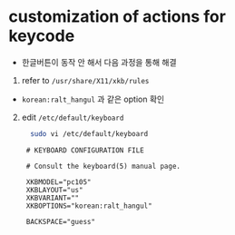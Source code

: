 # customization of actions for keycode
- 한글버튼이 동작 안 해서 다음 과정을 통해 해결

1. refer to `/usr/share/X11/xkb/rules`
  - `korean:ralt_hangul` 과 같은 option 확인

2. edit `/etc/default/keyboard`
   ```bash
     sudo vi /etc/default/keyboard
   ```
   ```text
    # KEYBOARD CONFIGURATION FILE
    
    # Consult the keyboard(5) manual page.
    
    XKBMODEL="pc105"
    XKBLAYOUT="us"
    XKBVARIANT=""
    XKBOPTIONS="korean:ralt_hangul"
    
    BACKSPACE="guess"
   ```
